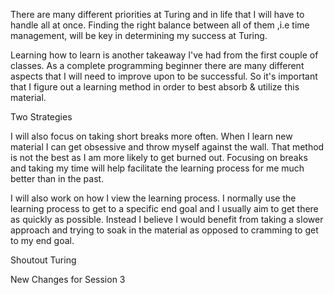 There are many different priorities at Turing and in life that I will have to handle all at once. Finding the right balance between all of them ,i.e time management, will be key in determining my success at Turing.

Learning how to learn is another takeaway I've had from the first couple of classes. As a complete programming beginner there are many different aspects that I will need to improve upon to be successful. So it's important that I figure out a learning method in order to best absorb & utilize this material.  

Two Strategies

I will also focus on taking short breaks more often. When I learn new material I can get obsessive and throw myself against the wall. That method is not the best as I am more likely to get burned out. Focusing on breaks and taking my time will help facilitate the learning process for me much better than in the past.

I will also work on how I view the learning process. I normally use the learning process to get to a specific end goal and I usually aim to get there as quickly as possible. Instead I believe I would benefit from taking a slower approach and trying to soak in the material as opposed to cramming to get to my end goal.

Shoutout Turing


New Changes for Session 3
